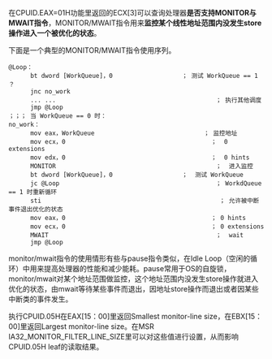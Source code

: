 在CPUID.EAX=01H功能里返回的ECX[3]可以查询处理器**是否支持MONITOR与MWAIT指令**，MONITOR/MWAIT指令用来**监控某个线性地址范围内没发生store操作进入一个被优化的状态**。

下面是一个典型的MONITOR/MWAIT指令使用序列。

```assembly
@Loop：
      bt dword [WorkQueue]，0                   ； 测试 WorkQueue == 1 ？
      jnc no_work
      ... ...                                            ； 执行其他调度
      jmp @Loop
；；； 当 WorkQueue == 0 时：
no_work：
      mov eax，WorkQueue                              ； 监控地址
      mov ecx，0                                        ；  0 extensions
      mov edx，0                                        ；  0 hints
      MONITOR                                            ；  进入监控
      bt dword [WorkQueue]，0                   ；  测试 WorkQueue
      jc @Loop                                           ； WorkdQueue == 1 时重新循环
      sti                                                 ； 允许被中断事件退出优化的状态
      mov eax，0                                        ； 0 hints
      mov ecx，0                                        ； 0 extensions
      MWAIT                                              ；  wait
      jmp @Loop
```

monitor/mwait指令的使用情形有些与pause指令类似，在Idle Loop（空闲的循环）中用来提高处理器的性能和减少能耗。pause常用于OS的自旋锁，monitor/mwait对某个地址范围做监控，这个地址范围内没发生store操作就进入优化的状态，由mwait等待某些事件而退出，因地址store操作而退出或者因某些中断类的事件发生。

执行CPUID.05H在EAX[15：00]里返回Smallest monitor\-line size，在EBX[15：00]里返回Largest monitor\-line size。在MSR IA32\_MONITOR\_FILTER\_LINE\_SIZE里可以对这些值进行设置，从而影响CPUID.05H leaf的读取结果。